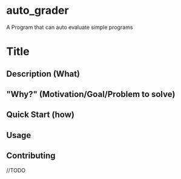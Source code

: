 # auto_grader
 A Program that can auto evaluate simple programs
 

# Title
## Description (What)
## "Why?" (Motivation/Goal/Problem to solve)
## Quick Start (how)
## Usage
## Contributing
//TODO